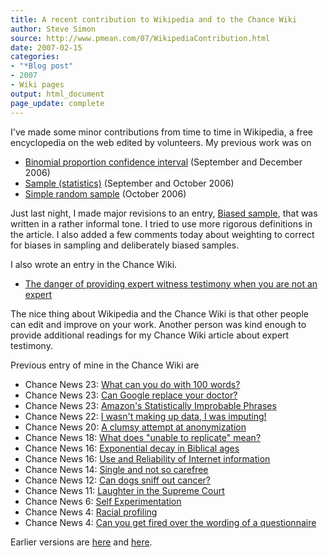 ```yaml
---
title: A recent contribution to Wikipedia and to the Chance Wiki
author: Steve Simon
source: http://www.pmean.com/07/WikipediaContribution.html
date: 2007-02-15
categories:
- "*Blog post"
- 2007
- Wiki pages
output: html_document
page_update: complete
---
```


I've made some minor contributions from time to time in Wikipedia, a free encyclopedia on the web edited by volunteers. My previous work was on

+ [Binomial proportion confidence interval][wik1] (September and December 2006)
+ [Sample (statistics)][wik2] (September and October 2006)
+ [Simple random sample][wik3] (October 2006)

Just last night, I made major revisions to an entry, [Biased sample](http://en.wikipedia.org/wiki/Biased_sample), that was written in a rather informal tone. I tried to use more rigorous definitions in the article. I also added a few comments today about weighting to correct for biases in sampling and deliberately biased samples.

I also wrote an entry in the Chance Wiki.

+ [The danger of providing expert witness testimony when you are not an expert][ch01]

The nice thing about Wikipedia and the Chance Wiki is that other people can edit and improve on your work. Another person was kind enough to provide additional readings for my Chance Wiki article about expert testimony.

Previous entry of mine in the Chance Wiki are

+ Chance News 23: [What can you do with 100 words?][ch02]
+ Chance News 23: [Can Google replace your doctor?][ch03]
+ Chance News 23: [Amazon's Statistically Improbable Phrases][ch04]
+ Chance News 22: [I wasn't making up data, I was imputing!][ch05]
+ Chance News 20: [A clumsy attempt at anonymization][ch06]
+ Chance News 18: [What does "unable to replicate" mean?][ch07]
+ Chance News 16: [Exponential decay in Biblical ages][ch08]
+ Chance News 16: [Use and Reliability of Internet information][ch09]
+ Chance News 14: [Single and not so carefree][ch10]
+ Chance News 12: [Can dogs sniff out cancer?][ch11]
+ Chance News 11: [Laughter in the Supreme Court][ch12]
+ Chance News 6: [Self Experimentation][ch13]
+ Chance News 4: [Racial profiling][ch14]
+ Chance News 4: [Can you get fired over the wording of a questionnaire][ch15]

Earlier versions are [here][sim1] and [here][sim2].

[sim1]: http://www.pmean.com/07/WikipediaContributions.html
[sim2]: http://new.pmean.com/wikipedia-contribution-2006/

[ch01]: http://chance.dartmouth.edu/chancewiki/index.php/Chance_News_24#The_danger_of_providing_expert_witness_testimony_when_you_are_not_an_expert
[ch02]: http://chance.dartmouth.edu/chancewiki/index.php/Chance_News_23#What_can_you_do_with_100_words.3F
[ch03]: http://chance.dartmouth.edu/chancewiki/index.php/Chance_News_23#Can_Google_replace_your_doctor.3F
[ch04]: http://chance.dartmouth.edu/chancewiki/index.php/Chance_News_23#Amazon.27s_Statistically_Improbable_Phrases
[ch05]: http://chance.dartmouth.edu/chancewiki/index.php/Chance_News_22#I_wasn.27t_making_up_data.2C_I_was_imputing.21
[ch06]: http://chance.dartmouth.edu/chancewiki/index.php/Chance_News_20#A_clumsy_attempt_at_anonymization
[ch07]: http://chance.dartmouth.edu/chancewiki/index.php/Chance_News_18#What_does_.22unable_to_replicate.22_mean.3F
[ch08]: http://chance.dartmouth.edu/chancewiki/index.php/Chance_News_16#Exponential_decay_in_Biblical_ages
[ch09]: http://chance.dartmouth.edu/chancewiki/index.php/Chance_News_16#Use_and_Reliability_of_Internet_information
[ch10]: http://chance.dartmouth.edu/chancewiki/index.php/Chance_News_14#Single_and_not_so_carefree
[ch11]: http://chance.dartmouth.edu/chancewiki/index.php/Chance_News_12#Can_dogs_sniff_out_cancer.3F
[ch12]: http://chance.dartmouth.edu/chancewiki/index.php/Chance_News_11#Laughter_in_the_Supreme_Court
[ch13]: http://chance.dartmouth.edu/chancewiki/index.php/Chance_News_6#Self_Experimentation
[ch14]: http://chance.dartmouth.edu/chancewiki/index.php/Chance_News_4#Racial_Profiling
[ch15]: http://chance.dartmouth.edu/chancewiki/index.php/Chance_News_4#Can_you_get_fired_over_the_wording_of_a_questionnaire.3F

[wik1]: http://en.wikipedia.org/wiki/Binomial_proportion_confidence_interval
[wik2]: http://en.wikipedia.org/wiki/Sample_(statistics)
[wik3]: http://en.wikipedia.org/wiki/Simple_random_sample
